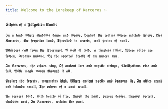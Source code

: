 ```yaml
---
title: Welcome to the Lorekeep of Karceros ✨
---
```


𝕰𝖈𝖍𝖔𝖊𝖘 𝖔𝖋 𝖆 𝕱𝖔𝖗𝖌𝖔𝖙𝖙𝖊𝖓 𝕷𝖆𝖓𝖉𝖘

`𝕴𝖓 𝖆 𝖑𝖆𝖓𝖉 𝖜𝖍𝖊𝖗𝖊 𝖘𝖍𝖆𝖉𝖔𝖜𝖘 𝖉𝖆𝖓𝖈𝖊 𝖆𝖓𝖉 𝖜𝖊𝖆𝖛𝖊,`
`𝕭𝖊𝖞𝖔𝖓𝖉 𝖙𝖍𝖊 𝖗𝖊𝖆𝖑𝖒𝖘 𝖜𝖍𝖊𝖗𝖊 𝖒𝖔𝖗𝖙𝖆𝖑𝖘 𝖌𝖗𝖎𝖊𝖛𝖊,`
`𝕷𝖎𝖊𝖘 𝕶𝖆𝖗𝖈𝖊𝖗𝖔𝖘, 𝖙𝖍𝖊 𝖋𝖔𝖗𝖌𝖔𝖙𝖙𝖊𝖓 𝖑𝖆𝖓𝖉,`
`𝕾𝖍𝖗𝖔𝖚𝖉𝖊𝖉 𝖎𝖓 𝖘𝖊𝖈𝖗𝖊𝖙𝖘, 𝖆𝖓𝖉 𝖌𝖗𝖆𝖎𝖓𝖘 𝖔𝖋 𝖘𝖆𝖓𝖉.`

`𝖂𝖍𝖎𝖘𝖕𝖊𝖗𝖘 𝖈𝖆𝖑𝖑 𝖋𝖗𝖔𝖒 𝖙𝖍𝖊 𝕰𝖛𝖊𝖗𝖒𝖞𝖘𝖙,`
`𝕬 𝖛𝖊𝖎𝖑 𝖔𝖋 𝖈𝖔𝖑𝖉, 𝖆 𝖙𝖎𝖒𝖊𝖑𝖊𝖘𝖘 𝖙𝖜𝖎𝖘𝖙,`
`𝖂𝖍𝖊𝖗𝖊 𝖘𝖍𝖎𝖕𝖘 𝖆𝖗𝖊 𝖋𝖗𝖔𝖟𝖊𝖓, 𝖉𝖗𝖊𝖆𝖒𝖘 𝖚𝖓𝖉𝖔𝖓𝖊,`
`𝕭𝖞 𝖙𝖍𝖊 𝖘𝖕𝖊𝖈𝖙𝖗𝖆𝖑 𝖇𝖗𝖊𝖆𝖙𝖍 𝖔𝖋 𝖆𝖓 𝖚𝖓𝖘𝖊𝖊𝖓 𝖘𝖚𝖓.`

`𝕴𝖓 𝕶𝖆𝖗𝖈𝖊𝖗𝖔𝖘, 𝖙𝖍𝖊 𝖊𝖈𝖍𝖔𝖊𝖘 𝖘𝖎𝖓𝖌,`
`𝕺𝖋 𝖆𝖓𝖈𝖎𝖊𝖓𝖙 𝖑𝖔𝖗𝖊 𝖆𝖓𝖉 𝖒𝖞𝖘𝖙𝖎𝖈 𝖘𝖙𝖗𝖎𝖓𝖌𝖘,`
`𝕮𝖎𝖛𝖎𝖑𝖎𝖟𝖆𝖙𝖎𝖔𝖓𝖘 𝖗𝖎𝖘𝖊 𝖆𝖓𝖉 𝖋𝖆𝖑𝖑,`
`𝖂𝖎𝖙𝖍 𝖒𝖆𝖌𝖎𝖈 𝖜𝖔𝖛𝖊𝖓 𝖙𝖍𝖗𝖔𝖚𝖌𝖍 𝖎𝖙 𝖆𝖑𝖑.`

`𝕰𝖝𝖕𝖑𝖔𝖗𝖊 𝖙𝖍𝖊 𝖋𝖔𝖗𝖊𝖘𝖙𝖘, 𝖒𝖔𝖚𝖓𝖙𝖆𝖎𝖓𝖘 𝖍𝖎𝖌𝖍,`
`𝖂𝖍𝖊𝖗𝖊 𝖆𝖓𝖈𝖎𝖊𝖓𝖙 𝖘𝖕𝖊𝖑𝖑𝖘 𝖆𝖓𝖉 𝖉𝖗𝖆𝖌𝖔𝖓𝖘 𝖑𝖎𝖊,`
`𝕴𝖓 𝖈𝖎𝖙𝖎𝖊𝖘 𝖌𝖗𝖆𝖓𝖉 𝖆𝖓𝖉 𝖎𝖘𝖑𝖆𝖓𝖉𝖘 𝖘𝖒𝖆𝖑𝖑,`
`𝕿𝖍𝖊 𝖊𝖈𝖍𝖔𝖊𝖘 𝖔𝖋 𝖆 𝖕𝖆𝖘𝖙 𝖗𝖊𝖈𝖆𝖑𝖑.`

`𝖄𝖊 𝖘𝖊𝖊𝖐𝖊𝖗𝖘 𝖇𝖔𝖑𝖉, 𝖜𝖎𝖙𝖍 𝖍𝖊𝖆𝖗𝖙𝖘 𝖔𝖋 𝖋𝖎𝖗𝖊,`
`𝖀𝖓𝖛𝖊𝖎𝖑 𝖙𝖍𝖊 𝖕𝖆𝖘𝖙, 𝖕𝖚𝖗𝖘𝖚𝖊 𝖉𝖊𝖘𝖎𝖗𝖊,`
`𝖀𝖓𝖗𝖆𝖛𝖊𝖑 𝖘𝖊𝖈𝖗𝖊𝖙𝖘, 𝖘𝖍𝖆𝖉𝖔𝖜𝖘 𝖈𝖆𝖘𝖙,`
`𝕴𝖓 𝕶𝖆𝖗𝖈𝖊𝖗𝖔𝖘, 𝖗𝖊𝖈𝖑𝖆𝖎𝖒 𝖙𝖍𝖊 𝖕𝖆𝖘𝖙.`
